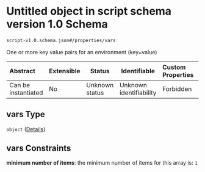 # Untitled object in script schema version 1.0 Schema

```txt
script-v1.0.schema.json#/properties/vars
```

One or more key value pairs for an environment (key=value)


| Abstract            | Extensible | Status         | Identifiable            | Custom Properties | Additional Properties | Access Restrictions | Defined In                                                                         |
| :------------------ | ---------- | -------------- | ----------------------- | :---------------- | --------------------- | ------------------- | ---------------------------------------------------------------------------------- |
| Can be instantiated | No         | Unknown status | Unknown identifiability | Forbidden         | Allowed               | none                | [script-v1.0.schema.json\*](../out/script-v1.0.schema.json "open original schema") |

## vars Type

`object` ([Details](definitions-definitions-env.md))

## vars Constraints

**minimum number of items**: the minimum number of items for this array is: `1`
